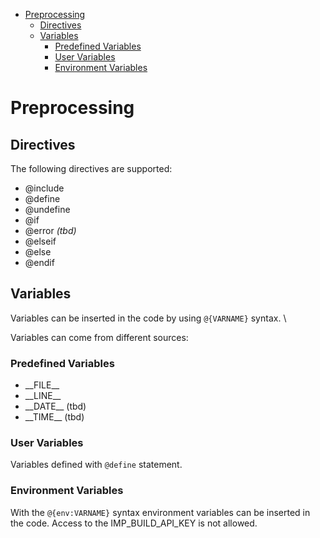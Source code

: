 <!-- START doctoc generated TOC please keep comment here to allow auto update -->
<!-- DON'T EDIT THIS SECTION, INSTEAD RE-RUN doctoc TO UPDATE -->


- [Preprocessing](#preprocessing)
  - [Directives](#directives)
  - [Variables](#variables)
    - [Predefined Variables](#predefined-variables)
    - [User Variables](#user-variables)
    - [Environment Variables](#environment-variables)

<!-- END doctoc generated TOC please keep comment here to allow auto update -->

# Preprocessing

## Directives

The following directives are supported: 

- @include
- @define
- @undefine
- @if
- @error _(tbd)_
- @elseif
- @else
- @endif

## Variables

Variables can be inserted in the code by using `@{VARNAME}` syntax. \

Variables can come from different sources:

### Predefined Variables
 
- \_\_FILE\_\_
- \_\_LINE\_\_
- \_\_DATE\_\_ (tbd)
- \_\_TIME\_\_ (tbd)

### User Variables

Variables defined with `@define` statement.

### Environment Variables

With the `@{env:VARNAME}` syntax environment variables can be inserted in the code. Access to the IMP_BUILD_API_KEY is not allowed.
